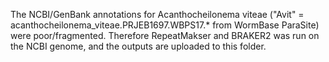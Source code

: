 The NCBI/GenBank annotations for Acanthocheilonema viteae ("Avit" = acanthocheilonema_viteae.PRJEB1697.WBPS17.* from WormBase ParaSite) were poor/fragmented. 
Therefore RepeatMakser and BRAKER2 was run on the NCBI genome, and the outputs are uploaded to this folder.
